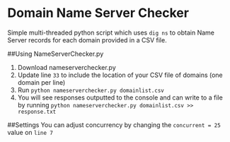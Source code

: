 # Domain Name Server Checker
Simple multi-threaded python script which uses `dig ns` to obtain Name Server records for each domain provided in a CSV file. 

##Using NameServerChecker.py
1. Download nameserverchecker.py
2. Update line `33` to include the location of your CSV file of domains (one domain per line)
2. Run `python nameserverchecker.py domainlist.csv` 
3. You will see responses outputted to the console and can write to a file by running `python nameserverchecker.py domainlist.csv >> response.txt` 

##Settings
You can adjust concurrency by changing the `concurrent = 25` value on `line 7`
